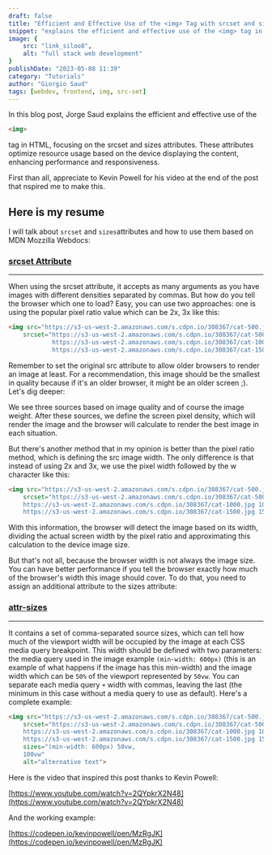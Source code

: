 ```yaml
---
draft: false
title: "Efficient and Effective Use of the <img> Tag with srcset and sizes Attributes"
snippet: "explains the efficient and effective use of the <img> tag in HTML, focusing on the srcset and sizes attributes. These attributes optimize resource usage based on the device displaying the content, enhancing performance and responsiveness."
image: {
    src: "link_siloo8",
    alt: "full stack web development"
}
publishDate: "2023-05-08 11:39"
category: "Tutorials"
author: "Giorgio Saud"
tags: [webdev, frontend, img, src-set]
---
```


In this blog post, Jorge Saud explains the efficient and effective use of the

```html
<img>
```

tag in HTML, focusing on the srcset and sizes attributes. These attributes optimize resource usage based on the device displaying the content, enhancing performance and responsiveness.

First than all, appreciate to Kevin Powell for his video at the end of the post that nspired me to make this.

## Here is my resume

I will talk about ```srcset``` and ```sizes```attributes and how to use them based on MDN Mozzilla Webdocs:

### [srcset Attribute](https://developer.mozilla.org/en-US/docs/Web/HTML/Element/img#srcset)

---

When using the srcset attribute, it accepts as many arguments as you have images with different densities separated by commas. But how do you tell the browser which one to load? Easy, you can use two approaches: one is using the popular pixel ratio value which can be 2x, 3x like this:

```html
<img src="https://s3-us-west-2.amazonaws.com/s.cdpn.io/308367/cat-500.jpg"
    srcset="https://s3-us-west-2.amazonaws.com/s.cdpn.io/308367/cat-500.jpg,
            https://s3-us-west-2.amazonaws.com/s.cdpn.io/308367/cat-1000.jpg 2x,
            https://s3-us-west-2.amazonaws.com/s.cdpn.io/308367/cat-1500.jpg 3x" />
```

Remember to set the original src attribute to allow older browsers to render an image at least. For a recommendation, this image should be the smallest in quality because if it's an older browser, it might be an older screen ;). Let's dig deeper:

We see three sources based on image quality and of course the image weight. After these sources, we define the screen pixel density, which will render the image and the browser will calculate to render the best image in each situation.

But there's another method that in my opinion is better than the pixel ratio method, which is defining the src image width. The only difference is that instead of using 2x and 3x, we use the pixel width followed by the w character like this:

```html
<img src="https://s3-us-west-2.amazonaws.com/s.cdpn.io/308367/cat-500.jpg"
    srcset="https://s3-us-west-2.amazonaws.com/s.cdpn.io/308367/cat-500.jpg 500w, 
    https://s3-us-west-2.amazonaws.com/s.cdpn.io/308367/cat-1000.jpg 1000w,
    https://s3-us-west-2.amazonaws.com/s.cdpn.io/308367/cat-1500.jpg 1500w" />
```

With this information, the browser will detect the image based on its width, dividing the actual screen width by the pixel ratio and approximating this calculation to the device image size.

But that's not all, because the browser width is not always the image size. You can have better performance if you tell the browser exactly how much of the browser's width this image should cover. To do that, you need to assign an additional attribute to the sizes attribute:

### [attr-sizes](https://developer.mozilla.org/en-US/docs/Web/HTML/Element/img#sizes)

---

It contains a set of comma-separated source sizes, which can tell how much of the viewport width will be occupied by the image at each CSS media query breakpoint. This width should be defined with two parameters: the media query used in the image example `(min-width: 600px)` (this is an example of what happens if the image has this min-width) and the image width which can be `50%` of the viewport represented by `50vw`. You can separate each media query `+` width with commas, leaving the last (the minimum in this case without a media query to use as default). Here's a complete example:

```html
<img src="https://s3-us-west-2.amazonaws.com/s.cdpn.io/308367/cat-500.jpg"
    srcset="https://s3-us-west-2.amazonaws.com/s.cdpn.io/308367/cat-500.jpg 500w,
    https://s3-us-west-2.amazonaws.com/s.cdpn.io/308367/cat-1000.jpg 1000w,
    https://s3-us-west-2.amazonaws.com/s.cdpn.io/308367/cat-1500.jpg 1500w"
    sizes="(min-width: 600px) 50vw, 
    100vw"   
    alt="alternative text">
```

Here is the video that inspired this post thanks to Kevin Powell:

[https://www.youtube.com/watch?v=2QYpkrX2N48](https://www.youtube.com/watch?v=2QYpkrX2N48)

And the working example:

[https://codepen.io/kevinpowell/pen/MzRgJK](https://codepen.io/kevinpowell/pen/MzRgJK)
